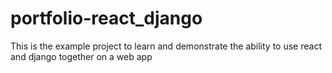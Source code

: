 # portfolio-react_django
This is the example project to learn and demonstrate the ability to use react and django together on a web app 
